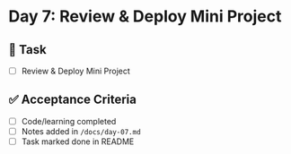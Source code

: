 # Day 7: Review & Deploy Mini Project

## 🎯 Task
- [ ] Review & Deploy Mini Project

## ✅ Acceptance Criteria
- [ ] Code/learning completed
- [ ] Notes added in `/docs/day-07.md`
- [ ] Task marked done in README
